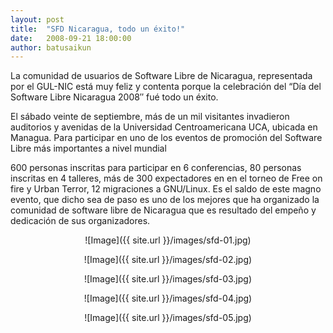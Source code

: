 ```yaml
---
layout: post
title:  "SFD Nicaragua, todo un éxito!"
date:   2008-09-21 18:00:00
author: batusaikun
---
```


La comunidad de usuarios de Software Libre de Nicaragua, representada por el GUL-NIC está muy feliz y contenta porque la celebración del “Día del Software Libre Nicaragua 2008″ fué todo un éxito.

El sábado veinte de septiembre, más de un mil visitantes invadieron auditorios y avenidas de la Universidad Centroamericana UCA, ubicada en Managua. Para participar en uno de los eventos de promoción del Software Libre más importantes a nivel mundial

600 personas inscritas para participar en 6 conferencias, 80 personas inscritas en 4 talleres, más de 300 expectadores en en el torneo de Free on fire y Urban Terror, 12 migraciones a GNU/Linux. Es el saldo de este magno evento, que dicho sea de paso es uno de los mejores que ha organizado la comunidad de software libre de Nicaragua que es resultado del empeño y dedicación de sus organizadores.

<p align="center">
![Image]({{ site.url }}/images/sfd-01.jpg)
<p>

<p align="center">
![Image]({{ site.url }}/images/sfd-02.jpg)
<p>

<p align="center">
![Image]({{ site.url }}/images/sfd-03.jpg)
<p>

<p align="center">
![Image]({{ site.url }}/images/sfd-04.jpg)
<p>

<p align="center">
![Image]({{ site.url }}/images/sfd-05.jpg)
<p>
